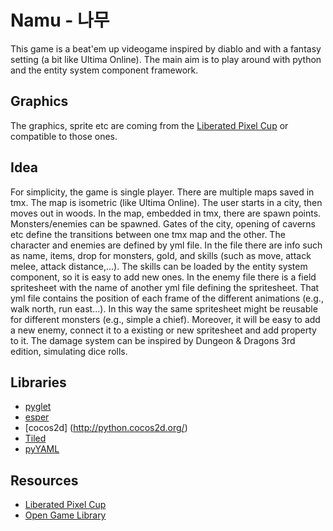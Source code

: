# Namu - 나무

This game is a beat'em up videogame inspired by diablo and with a fantasy setting (a bit like Ultima Online).
The main aim is to play around with python and the entity system component framework.

## Graphics

The graphics, sprite etc are coming from the [Liberated Pixel Cup](http://lpc.opengameart.org/lpc-blog) or compatible to those ones.


## Idea

For simplicity, the game is single player.
There are multiple maps saved in tmx.
The map is isometric (like Ultima Online).
The user starts in a city, then moves out in woods.
In the map, embedded in tmx, there are spawn points. Monsters/enemies can be spawned.
Gates of the city, opening of caverns etc define the transitions between one tmx map and the other.
The character and enemies are defined by yml file.
In the file there are info such as name, items, drop for monsters, gold, and skills (such as move, attack melee, attack distance,...). The skills can be loaded by the entity system component, so it is easy to add new ones.
In the enemy file there is a field spritesheet with the name of another yml file defining the spritesheet.
That yml file contains the position of each frame of the different animations (e.g., walk north, run east...). In this way the same spritesheet might be reusable for different monsters (e.g., simple a chief).
Moreover, it will be easy to add a new enemy, connect it to a existing or new spritesheet and add property to it.
The damage system can be inspired by Dungeon & Dragons 3rd edition, simulating dice rolls.

## Libraries

- [pyglet](https://bitbucket.org/pyglet/pyglet/wiki/Home)
- [esper](https://github.com/benmoran56/esper)
- [cocos2d] (http://python.cocos2d.org/)
- [Tiled](http://www.mapeditor.org/)
- [pyYAML](http://pyyaml.org/)

## Resources

- [Liberated Pixel Cup](http://lpc.opengameart.org/lpc-blog)
- [Open Game Library](https://opengameart.org/)
